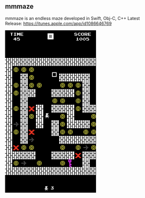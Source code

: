 ## mmmaze

mmmaze is an endless maze developed in Swift, Obj-C, C++
Latest Release: https://itunes.apple.com/app/id1086646769

<img src="screenshot.jpeg" alt="mmmaze" width="300px"/>
